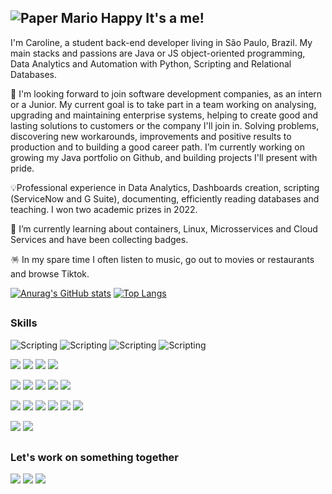 ## ![Paper Mario Happy](https://cdn.emojidex.com/emoji/px32/Paper_Mario_Happy.png "Paper Mario Happy") It's a me! 

I'm Caroline, a student back-end developer living in São Paulo, Brazil. My main stacks and passions are Java or JS object-oriented programming, Data Analytics and Automation with Python, Scripting and Relational Databases.

🔭 I'm looking forward to join software development companies, as an intern or a Junior. My current goal is to take part in a team working on analysing, upgrading and maintaining enterprise systems, helping to create good and lasting solutions to customers or the company I'll join in. Solving problems, discovering new workarounds, improvements and positive results to production and to building a good career path. I’m currently working on growing my Java portfolio on Github, and building projects I'll present with pride.

💡Professional experience in Data Analytics, Dashboards creation, scripting (ServiceNow and G Suite), documenting, efficiently reading databases and teaching. I won two academic prizes in 2022.

🌱 I’m currently learning about containers, Linux, Microsservices and Cloud Services and have been collecting badges.

🪅 In my spare time I often listen to music, go out to movies or restaurants and browse Tiktok.


[![Anurag's GitHub stats](https://github-readme-stats.vercel.app/api?username=cgodevs&show_icons=true&theme=chartreuse-dark&line_height=20)](https://github.com/anuraghazra/github-readme-stats)
[![Top Langs](https://github-readme-stats.vercel.app/api/top-langs/?username=cgodevs&layout=compact&theme=chartreuse-dark&line_height=20)](https://github.com/anuraghazra/github-readme-stats)

##
### Skills


![Scripting](https://img.shields.io/badge/HTML5-informational?style=plastic&logo=html5&color=red)
![Scripting](https://img.shields.io/badge/CSS3-informational?style=plastic&logo=css3&color=blue)
![Scripting](https://img.shields.io/badge/Scripting-informational?style=plastic&logo=javaScript&color=yellow)
![Scripting](https://img.shields.io/badge/Website%20Responsiveness-informational?style=plastic&logo=javaScript&color=yellow)

![](https://img.shields.io/badge/Python-Data%20Analytics-informational?style=plastic&logo=python&color=blue)
![](https://img.shields.io/badge/Python-Flask-informational?style=plastic&logo=python&color=blue)
![](https://img.shields.io/badge/Oracle-SQL%20Developer-informational?style=plastic&logo=oracle&color=orange)
![](https://img.shields.io/badge/Oracle-MYSQL-informational?style=plastic&logo=oracle&color=orange)

![](https://img.shields.io/badge/Java-Spring%20Boot-informational?style=plastic&logo=oracle&color=570F14)
![](https://img.shields.io/badge/Java-Hibernate-informational?style=plastic&logo=oracle&color=570F14)
![](https://img.shields.io/badge/Java-JSP-informational?style=plastic&logo=oracle&color=570F14)
![](https://img.shields.io/badge/Java-Maven-informational?style=plastic&logo=oracle&color=570F14)
![](https://img.shields.io/badge/Java-Servlets-informational?style=plastic&logo=oracle&color=570F14)

![](https://img.shields.io/badge/Docker-informational?style=plastic&logo=docker&color=gray)
![](https://img.shields.io/badge/Kubernetes-informational?style=plastic&logo=kubernetes&color=gray)
![](https://img.shields.io/badge/Ansible-informational?style=plastic&logo=ansible&color=gray)
![](https://img.shields.io/badge/AWS%20EC2-informational?style=plastic&logo=amazonaws&color=gray)
![](https://img.shields.io/badge/AWS%20Cloud9-informational?style=plastic&logo=amazonaws&color=gray)
![](https://img.shields.io/badge/Git-informational?style=plastic&logo=git&color=gray)

![](https://img.shields.io/badge/English-Advanced-informational?style=plastic&color=white)
![](https://img.shields.io/badge/Portuguese-Native-informational?style=plastic&color=white)

##
### Let's work on something together
<a href="https://www.linkedin.com/in/caroline-o-710a3060/" rel="nofollow"><img src="https://camo.githubusercontent.com/c00f87aeebbec37f3ee0857cc4c20b21fefde8a96caf4744383ebfe44a47fe3f/68747470733a2f2f696d672e736869656c64732e696f2f62616467652f2d4c696e6b6564496e2d2532333030373742353f7374796c653d666f722d7468652d6261646765266c6f676f3d6c696e6b6564696e266c6f676f436f6c6f723d7768697465" data-canonical-src="https://img.shields.io/badge/-LinkedIn-%230077B5?style=for-the-badge&amp;logo=linkedin&amp;logoColor=white" style="max-width: 100%;"></a>
<a href="https://www.instagram.com/carol.g.o/" rel="nofollow"><img src="https://camo.githubusercontent.com/7a705494c370a8412797521701153d2873fb39109edf80afc408efd0927ae2d0/68747470733a2f2f696d672e736869656c64732e696f2f62616467652f496e7374616772616d2d2532334534343035462e7376673f7374796c653d666f722d7468652d6261646765266c6f676f3d496e7374616772616d266c6f676f436f6c6f723d7768697465" data-canonical-src="https://img.shields.io/badge/Instagram-%23E4405F.svg?style=for-the-badge&logo=Instagram&logoColor=white" style="max-width: 100%;"></a>
<a href="mailto:kharol.go@gmail.com"><img src="https://camo.githubusercontent.com/927d6b3961fa048ff7303daf291cb5869dfa25018997cf8c1373c2f6a85b1458/68747470733a2f2f696d672e736869656c64732e696f2f62616467652f2d476d61696c2d2532333333333f7374796c653d666f722d7468652d6261646765266c6f676f3d676d61696c266c6f676f436f6c6f723d7768697465" data-canonical-src="https://img.shields.io/badge/-Gmail-%23333?style=for-the-badge&amp;logo=gmail&amp;logoColor=white" style="max-width: 100%;"></a>

